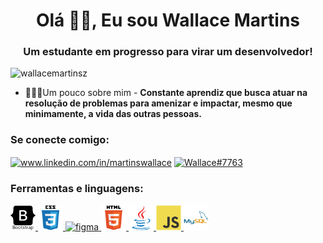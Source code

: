 
<h1 align="center">Olá 👋🏽, Eu sou Wallace Martins</h1>
<h3 align="center">Um estudante em progresso para virar um desenvolvedor!</h3>
<p align="left"> <img src="https://komarev.com/ghpvc/?username=wallacemartinsz&label=Profile%20views&color=0e75b6&style=flat" alt="wallacemartinsz" /> </p>

- 🧑🏽‍💻Um pouco sobre mim - **Constante aprendiz que busca atuar na resolução de problemas para amenizar e impactar, mesmo que minimamente, a vida das outras pessoas.**

<h3 align="left">Se conecte comigo:</h3>
<p align="left">
<a href="https://linkedin.com/in/www.linkedin.com/in/martinswallace" target="blank"><img align="center" src="https://raw.githubusercontent.com/rahuldkjain/github-profile-readme-generator/master/src/images/icons/Social/linked-in-alt.svg" alt="www.linkedin.com/in/martinswallace" height="30" width="40" /></a>
<a href="https://discord.gg/531952752633446417" target="blank"><img align="center" src="https://raw.githubusercontent.com/rahuldkjain/github-profile-readme-generator/master/src/images/icons/Social/discord.svg" alt="Wallace#7763" height="30" width="40" /></a>
</p>

<h3 align="left">Ferramentas e linguagens:</h3>
<p align="left"> <a href="https://getbootstrap.com" target="_blank" rel="noreferrer"> <img src="https://raw.githubusercontent.com/devicons/devicon/master/icons/bootstrap/bootstrap-plain-wordmark.svg" alt="bootstrap" width="40" height="40"/> </a> <a href="https://www.w3schools.com/css/" target="_blank" rel="noreferrer"> <img src="https://raw.githubusercontent.com/devicons/devicon/master/icons/css3/css3-original-wordmark.svg" alt="css3" width="40" height="40"/> </a> <a href="https://www.figma.com/" target="_blank" rel="noreferrer"> <img src="https://www.vectorlogo.zone/logos/figma/figma-icon.svg" alt="figma" width="40" height="40"/> </a> <a href="https://www.w3.org/html/" target="_blank" rel="noreferrer"> <img src="https://raw.githubusercontent.com/devicons/devicon/master/icons/html5/html5-original-wordmark.svg" alt="html5" width="40" height="40"/> </a> <a href="https://www.java.com" target="_blank" rel="noreferrer"> <img src="https://raw.githubusercontent.com/devicons/devicon/master/icons/java/java-original.svg" alt="java" width="40" height="40"/> </a> <a href="https://developer.mozilla.org/en-US/docs/Web/JavaScript" target="_blank" rel="noreferrer"> <img src="https://raw.githubusercontent.com/devicons/devicon/master/icons/javascript/javascript-original.svg" alt="javascript" width="40" height="40"/> </a> <a href="https://www.mysql.com/" target="_blank" rel="noreferrer"> <img src="https://raw.githubusercontent.com/devicons/devicon/master/icons/mysql/mysql-original-wordmark.svg" alt="mysql" width="40" height="40"/> </a> <a href="https://spring.io/" target="_blank" rel="noreferrer"> </a></p>


